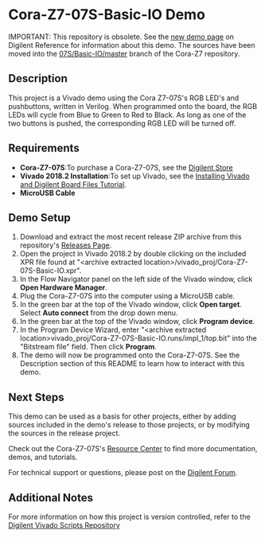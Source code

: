 Cora-Z7-07S-Basic-IO Demo
==============

IMPORTANT: This repository is obsolete. See the [new demo page](https://digilent.com/reference/programmable-logic/cora-z7/demos/basic-io) on Digilent Reference for information about this demo. The sources have been moved into the [07S/Basic-IO/master](https://github.com/Digilent/Cora-Z7/tree/07S/Basic-IO/master) branch of the Cora-Z7 repository.

Description
--------------
This project is a Vivado demo using the Cora Z7-07S's RGB LED's and pushbuttons, written in Verilog. When programmed onto the board, the RGB LEDs will cycle from Blue to Green to Red to Black. As long as one of the two buttons is pushed, the corresponding RGB LED will be turned off.

Requirements
--------------
* **Cora-Z7-07S**:To purchase a Cora-Z7-07S, see the [Digilent Store](https://store.digilentinc.com/cora-z7-zynq-7000-single-core-and-dual-core-options-for-arm-fpga-soc-development//)
* **Vivado 2018.2 Installation**:To set up Vivado, see the [Installing Vivado and Digilent Board Files Tutorial](https://reference.digilentinc.com/vivado/installing-vivado/start).
* **MicroUSB Cable**
 
Demo Setup
--------------
1. Download and extract the most recent release ZIP archive from this repository's [Releases Page](https://github.com/Digilent/Cora-Z7-07S-Basic-IO/releases).
2. Open the project in Vivado 2018.2 by double clicking on the included XPR file found at "\<archive extracted location\>/vivado_proj/Cora-Z7-07S-Basic-IO.xpr".
3. In the Flow Navigator panel on the left side of the Vivado window, click **Open Hardware Manager**.
4. Plug the Cora-Z7-07S into the computer using a MicroUSB cable.
5. In the green bar at the top of the Vivado window, click **Open target**. Select **Auto connect** from the drop down menu.
6. In the green bar at the top of the Vivado window, click **Program device**.
7. In the Program Device Wizard, enter "\<archive extracted location\>vivado_proj/Cora-Z7-07S-Basic-IO.runs/impl_1/top.bit" into the "Bitstream file" field. Then click **Program**.
8. The demo will now be programmed onto the Cora-Z7-07S. See the Description section of this README to learn how to interact with this demo.

Next Steps
--------------
This demo can be used as a basis for other projects, either by adding sources included in the demo's release to those projects, or by modifying the sources in the release project.

Check out the Cora-Z7-07S's [Resource Center](https://reference.digilentinc.com/reference/programmable-logic/cora-z7/start) to find more documentation, demos, and tutorials.

For technical support or questions, please post on the [Digilent Forum](https://forum.digilentinc.com).

Additional Notes
--------------
For more information on how this project is version controlled, refer to the [Digilent Vivado Scripts Repository](https://github.com/digilent/digilent-vivado-scripts)


